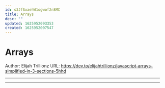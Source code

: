 ```yaml
---
id: s3JfSxaehW1ogwof2n8MC
title: Arrays
desc: ""
updated: 1625952093353
created: 1625952007547
---
```


# Arrays

Author: Elijah Trillionz
URL: https://dev.to/elijahtrillionz/javascript-arrays-simplified-in-3-sections-5hhd

---

---

